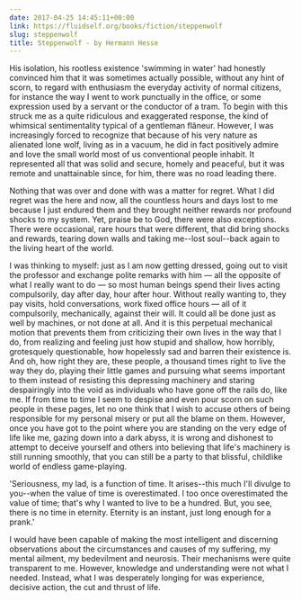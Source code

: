 ```yaml
---
date: 2017-04-25 14:45:11+00:00
link: https://fluidself.org/books/fiction/steppenwolf
slug: steppenwolf
title: Steppenwolf - by Hermann Hesse
---
```


His isolation, his rootless existence 'swimming in water' had honestly convinced him that it was sometimes actually possible, without any hint of scorn, to regard with enthusiasm the everyday activity of normal citizens, for instance the way I went to work punctually in the office, or some expression used by a servant or the conductor of a tram. To begin with this struck me as a quite ridiculous and exaggerated response, the kind of whimsical sentimentality typical of a gentleman flâneur. However, I was increasingly forced to recognize that because of his very nature as alienated lone wolf, living as in a vacuum, he did in fact positively admire and love the small world most of us conventional people inhabit. It represented all that was solid and secure, homely and peaceful, but it was remote and unattainable since, for him, there was no road leading there.

Nothing that was over and done with was a matter for regret. What I did regret was the here and now, all the countless hours and days lost to me because I just endured them and they brought neither rewards nor profound shocks to my system. Yet, praise be to God, there were also exceptions. There were occasional, rare hours that were different, that did bring shocks and rewards, tearing down walls and taking me--lost soul--back again to the living heart of the world.

I was thinking to myself: just as I am now getting dressed, going out to visit the professor and exchange polite remarks with him — all the opposite of what I really want to do — so most human beings spend their lives acting compulsorily, day after day, hour after hour. Without really wanting to, they pay visits, hold conversations, work fixed office hours — all of it compulsorily, mechanically, against their will. It could all be done just as well by machines, or not done at all. And it is this perpetual mechanical motion that prevents them from criticizing their own lives in the way that I do, from realizing and feeling just how stupid and shallow, how horribly, grotesquely questionable, how hopelessly sad and barren their existence is. And oh, how right they are, these people, a thousand times right to live the way they do, playing their little games and pursuing what seems important to them instead of resisting this depressing machinery and staring despairingly into the void as individuals who have gone off the rails do, like me. If from time to time I seem to despise and even pour scorn on such people in these pages, let no one think that I wish to accuse others of being responsible for my personal misery or put all the blame on them. However, once you have got to the point where you are standing on the very edge of life like me, gazing down into a dark abyss, it is wrong and dishonest to attempt to deceive yourself and others into believing that life's machinery is still running smoothly, that you can still be a party to that blissful, childlike world of endless game-playing.

'Seriousness, my lad, is a function of time. It arises--this much I'll divulge to you--when the value of time is overestimated. I too once overestimated the value of time; that's why I wanted to live to be a hundred. But, you see, there is no time in eternity. Eternity is an instant, just long enough for a prank.'

I would have been capable of making the most intelligent and discerning observations about the circumstances and causes of my suffering, my mental ailment, my bedevilment and neurosis. Their mechanisms were quite transparent to me. However, knowledge and understanding were not what I needed. Instead, what I was desperately longing for was experience, decisive action, the cut and thrust of life.
